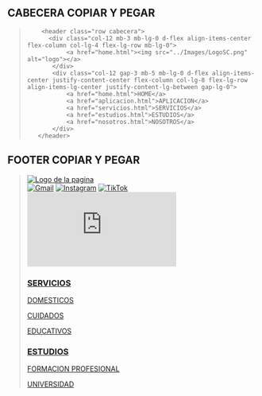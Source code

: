 ## CABECERA COPIAR Y PEGAR

>         <header class="row cabecera">
>           <div class="col-12 mb-3 mb-lg-0 d-flex align-items-center flex-column col-lg-4 flex-lg-row mb-lg-0">
>                <a href="home.html"><img src="../Images/LogoSC.png" alt="logo"></a>
>            </div>
>            <div class="col-12 gap-3 mb-5 mb-lg-0 d-flex align-items-center justify-content-center flex-column col-lg-8 flex-lg-row align-items-lg-center justify-content-lg-between gap-lg-0">
>                <a href="home.html">HOME</a>
>                <a href="aplicacion.html">APLICACION</a>
>                <a href="servicios.html">SERVICIOS</a>
>                <a href="estudios.html">ESTUDIOS</a>
>                <a href="nosotros.html">NOSOTROS</a>
>            </div>
>        </header>

## FOOTER COPIAR Y PEGAR

>    <footer class="row footer">
>       <div class="col-12 col-lg-3 d-flex align-items-center justify-content-center flex-column gap-2">
>           <a href="home.html"><img src="../Images/LogoSC.png" alt="Logo de la pagina"></a>
>           <div class="iconos">
>               <a href="#gmail"><img src="../Images/gmail.png" alt="Gmail"></a>
>               <a href="#instagram"><img src="../Images/instagram.png" alt="Instagram"></a>
>               <a href="#tiktok"><img src="../Images/tik-tok.png" alt="TikTok"></a>
>           </div>
>       </div>
>       <div class="col-12 col-md-4 col-lg-3">
>           <iframe
>               src="https://www.google.com/maps/embed?pb=!1m18!1m12!1m3!1d3160.8457745790543!2d-0.9927606588567729!3d37.6057885721448!2m3!1f0!2f0!3f0!3m2!1i1024!2i768!4f13.1!3m3!1m2!1s0xd634224e0bc8c2b%3A0xf62d78a986855460!2sCIFP%20Carlos%20III!5e0!3m2!1ses!2ses!4v1702134545952!5m2!1ses!2ses"
>               style="border:0;" allowfullscreen="" loading="lazy" referrerpolicy="no-referrer-when-downgrade"
>               class="col-12"></iframe>
>       </div>
>       <div class="col-12 col-md-4 col-lg-3">
>           <a href="servicios.html">
>               <h3>SERVICIOS</h3>
>           </a>
>           <a href="servicios.html#domesticos">
>               <p>DOMESTICOS</p>
>           </a>
>           <a href="servicios.html#cuidados">
>               <p>CUIDADOS</p>
>           </a>
>           <a href="servicios.html#educativos">
>               <p>EDUCATIVOS</p>
>           </a>
>       </div>
>       <div class="col-12 col-md-4 col-lg-3">
>           <a href="estudios.html">
>               <h3>ESTUDIOS</h3>
>           </a>
>           <a href="estudios.html#fp">
>               <p>FORMACION PROFESIONAL</p>
>           </a>
>           <a href="estudios.html#universidad">
>               <p>UNIVERSIDAD</p>
>           </a>
>       </div>
>   </footer>
